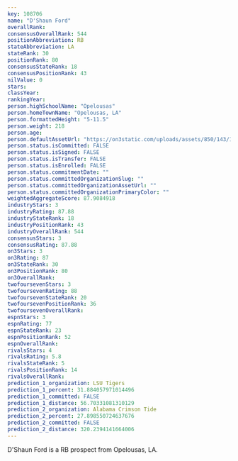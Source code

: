 ```yaml
---
key: 108706
name: "D'Shaun Ford"
overallRank: 
consensusOverallRank: 544
positionAbbreviation: RB
stateAbbreviation: LA
stateRank: 30
positionRank: 80
consensusStateRank: 18
consensusPositionRank: 43
nilValue: 0
stars: 
classYear: 
rankingYear: 
person.highSchoolName: "Opelousas"
person.homeTownName: "Opelousas, LA"
person.formattedHeight: "5-11.5"
person.weight: 218
person.age: 
person.defaultAssetUrl: "https://on3static.com/uploads/assets/850/143/143850.png"
person.status.isCommitted: FALSE
person.status.isSigned: FALSE
person.status.isTransfer: FALSE
person.status.isEnrolled: FALSE
person.status.commitmentDate: ""
person.status.committedOrganizationSlug: ""
person.status.committedOrganizationAssetUrl: ""
person.status.committedOrganizationPrimaryColor: ""
weightedAggregateScore: 87.9084918
industryStars: 3
industryRating: 87.88
industryStateRank: 18
industryPositionRank: 43
industryOverallRank: 544
consensusStars: 3
consensusRating: 87.88
on3Stars: 3
on3Rating: 87
on3StateRank: 30
on3PositionRank: 80
on3OverallRank: 
twofoursevenStars: 3
twofoursevenRating: 88
twofoursevenStateRank: 20
twofoursevenPositionRank: 36
twofoursevenOverallRank: 
espnStars: 3
espnRating: 77
espnStateRank: 23
espnPositionRank: 52
espnOverallRank: 
rivalsStars: 4
rivalsRating: 5.8
rivalsStateRank: 5
rivalsPositionRank: 14
rivalsOverallRank: 
prediction_1_organization: LSU Tigers
prediction_1_percent: 31.884057971014496
prediction_1_committed: FALSE
prediction_1_distance: 56.70331081310129
prediction_2_organization: Alabama Crimson Tide
prediction_2_percent: 27.898550724637676
prediction_2_committed: FALSE
prediction_2_distance: 320.2394141664006
---
```

D'Shaun Ford is a RB prospect from Opelousas, LA.